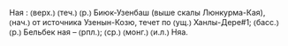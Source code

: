---
---

Ная
: ⦅верх.⦆ ⦅теч.⦆ ⦅р.⦆ Биюк-Узенбаш (выше скалы Люнкурма-Кая), ⦅нач.⦆ от источника Узенын-Козю, течет по ⦅ущ.⦆ Ханлы-Дере#1; ⦅басс.⦆ ⦅р.⦆ Бельбек ная – ⦅рпл.⦆; ⦅ср.⦆ ⦅монг.⦆ ⦅и.л.⦆ Няа.
